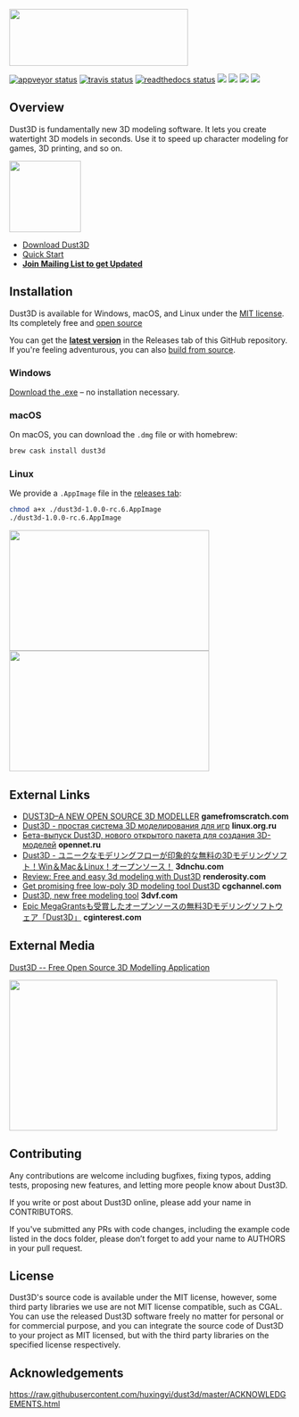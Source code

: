 <a href="https://dust3d.org" target="_blank"><image src="https://dust3d.org/images/dust3d-logo-wide.png" width="320" height="102"></a>

[![appveyor status](https://ci.appveyor.com/api/projects/status/github/huxingyi/dust3d?branch=master&svg=true)](https://ci.appveyor.com/project/huxingyi/dust3d) [![travis status](https://travis-ci.org/huxingyi/dust3d.svg?branch=master)](https://travis-ci.org/huxingyi/dust3d) [![readthedocs status](https://readthedocs.org/projects/dust3d/badge/?version=latest)](https://docs.dust3d.org/en/latest/?badge=latest) [![](https://img.shields.io/twitter/follow/jeremyhu2016.svg?label=%20%40follow&style=social)](https://twitter.com/jeremyhu2016) [![](https://img.shields.io/badge/mailing%20list%20-join-blue.svg)](https://www.freelists.org/list/dust3d) [![](https://img.shields.io/discourse/https/dust3d.discourse.group/status.svg)](https://dust3d.discourse.group/) [![](https://img.shields.io/github/downloads/huxingyi/dust3d/total.svg)](https://docs.dust3d.org/en/latest/install.html)

Overview
----------

Dust3D is fundamentally new 3D modeling software. It lets you create watertight 3D models in seconds. Use it to speed up character modeling for games, 3D printing, and so on.

<a href="https://blogs.dust3d.org/2019/07/18/dust3d-awarded-epic-megagrants/"><img width="128" height="128" src="https://dust3d.org/images/Epic_MegaGrants_Recipient_logo.png" /></a>  

- [Download Dust3D](https://docs.dust3d.org/en/latest/install.html)  
- [Quick Start](https://docs.dust3d.org)  
- __[Join Mailing List to get Updated](https://www.freelists.org/list/dust3d)__  

Installation
----------------------

Dust3D is available for Windows, macOS, and Linux under the [MIT license](https://github.com/huxingyi/dust3d/blob/master/LICENSE). Its completely free and [open source](#license)

You can get the <strong><a href="https://github.com/huxingyi/dust3d/releases">latest version</a></strong> in the Releases tab of this GitHub repository. If you're feeling adventurous, you can also <a href="https://docs.dust3d.org/en/latest/builds.html">build from source</a>.

### Windows

[Download the .exe](https://github.com/huxingyi/dust3d/releases) – no installation necessary.

### macOS

On macOS, you can download the `.dmg` file or with homebrew:
```sh
brew cask install dust3d
```

### Linux

We provide a `.AppImage` file in the [releases tab](https://github.com/huxingyi/dust3d/releases):
```sh
chmod a+x ./dust3d-1.0.0-rc.6.AppImage
./dust3d-1.0.0-rc.6.AppImage
```


<a href="https://github.com/Dust3D-Modeling/10minuteseveryday/tree/master/jeremyhu2016/giraffe"><image src="https://raw.githubusercontent.com/Dust3D-Modeling/10minuteseveryday/master/jeremyhu2016/giraffe/giraffe.png" width="358" height="216"></a> <a href="https://github.com/Dust3D-Modeling/10minuteseveryday/tree/master/jeremyhu2016/honda-monkey"><image src="https://raw.githubusercontent.com/Dust3D-Modeling/10minuteseveryday/master/jeremyhu2016/honda-monkey/honda-monkey.png" width="358" height="216"></a>

External Links
-------------
- [DUST3D–A NEW OPEN SOURCE 3D MODELLER](http://www.gamefromscratch.com/post/2018/04/20/Dust3D-A-New-Open-Source-3D-Modeller.aspx) **gamefromscratch.com**  
- [Dust3D - простая система 3D моделирования для игр](https://www.linux.org.ru/news/opensource/14198146) **linux.org.ru**  
- [Бета-выпуск Dust3D, нового открытого пакета для создания 3D-моделей](https://www.opennet.ru/opennews/art.shtml?num=49694) **opennet.ru**  
- [Dust3D - ユニークなモデリングフローが印象的な無料の3Dモデリングソフト！Win＆Mac＆Linux！オープンソース！](https://3dnchu.com/archives/dust3d/) **3dnchu.com**  
- [Review: Free and easy 3d modeling with Dust3D](https://magazine.renderosity.com/article/5482/review-free-and-easy-3d-modeling-with-dust3d) **renderosity.com**  
- [Get promising free low-poly 3D modeling tool Dust3D](http://www.cgchannel.com/2020/01/get-promising-free-low-poly-3d-modeling-tool-dust3d/) **cgchannel.com**  
- [Dust3D, new free modeling tool](https://www.3dvf.com/dust3d-nouvel-outil-de-modelisation-gratuit/) **3dvf.com**  
- [Epic MegaGrantsも受賞したオープンソースの無料3Dモデリングソフトウェア「Dust3D」](https://cginterest.com/2020/03/23/epic-megagrants%e3%82%92%e5%8f%97%e8%b3%9e%e3%81%97%e3%81%9f%e3%82%aa%e3%83%bc%e3%83%97%e3%83%b3%e3%82%bd%e3%83%bc%e3%82%b9%e3%81%ae%e7%84%a1%e6%96%993d%e3%83%a2%e3%83%87%e3%83%aa%e3%83%b3%e3%82%b0/) **cginterest.com**  

External Media
-------------
[Dust3D -- Free Open Source 3D Modelling Application](https://www.youtube.com/watch?v=YBnEQk_5D70)

<a href="https://www.youtube.com/watch?v=YBnEQk_5D70" target="_blank"><image src="https://raw.githubusercontent.com/huxingyi/dust3d/master/docs/images/dust3d-free-open-source-3d-modelling-application-video-thumbnail.png" width="480" height="270"></a>

Contributing
---------------
Any contributions are welcome including bugfixes, fixing typos, adding tests, proposing new features, and letting more people know about Dust3D.

If you write or post about Dust3D online, please add your name in CONTRIBUTORS.

If you've submitted any PRs with code changes, including the example code listed in the docs folder, please don’t forget to add your name to AUTHORS in your pull request.

License
-----------
Dust3D's source code is available under the MIT license, however, some third party libraries we use are not MIT license compatible, such as CGAL. You can use the released Dust3D software freely no matter for personal or for commercial purpose, and you can integrate the source code of Dust3D to your project as MIT licensed, but with the third party libraries on the specified license respectively.

Acknowledgements
-------------------
https://raw.githubusercontent.com/huxingyi/dust3d/master/ACKNOWLEDGEMENTS.html
